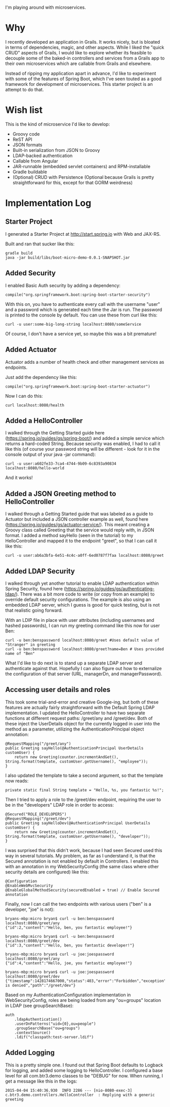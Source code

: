 I'm playing around with microservices.

# Why

I recently developed an application in Grails. It works nicely, but is bloated in terms of dependencies, magic, and other
aspects. While I liked the "quick CRUD" aspects of Grails, I would like to explore whether its feasible to decouple some
of the baked-in controllers and  services from a Grails app to their own microservices which are callable from Grails and
elsewhere.

Instead of ripping my application apart in advance, I'd like to experiment with some of the features of Spring Boot,
which I've seen touted as a good framework for development of microservices. This starter project is an attempt to do that.

# Wish list

This is the kind of microservice I'd like to develop:

* Groovy code
* ReST API
* JSON formats
* Built-in serialization from JSON to Groovy
* LDAP-backed authentication
* Callable from Angular
* JAR-runnable (embedded servlet containers) and RPM-installable
* Gradle buildable
* (Optional) CRUD with Persistence (Optional because Grails is pretty straightforward for this, except for that GORM weirdness)

# Implementation Log

## Starter Project

I generated a Starter Project at http://start.spring.io with Web and JAX-RS.

Built and ran that sucker like this:

```
gradle build
java -jar build/libs/boot-micro-demo-0.0.1-SNAPSHOT.jar
```

## Added Security

I enabled Basic Auth security by adding a dependency:

```
compile("org.springframework.boot:spring-boot-starter-security")
```

With this on, you have to authenticate every call with the username "user"
and a password which is generated each time the Jar is run. The password
is printed to the console by default. You can use these from curl like
this:

```
curl -u user:some-big-long-string localhost:8080/someService
```

Of course, I don't have a service yet, so maybe this was a bit premature!

## Added Actuator

Actuator adds a number of health check and other management services as endpoints.

Just add the dependency like this:

```
compile("org.springframework.boot:spring-boot-starter-actuator")
```

Now I can do this:

```
curl localhost:8080/health
```

## Added a HelloController

I walked through the Getting Started guide here (https://spring.io/guides/gs/spring-boot/) and
added a simple service which returns a hard-coded String. Because security was enabled, I had
to call it like this (of course your password string will be different - look for it in the console
output of your java -jar command):

```
curl -u user:a602fe33-7ca4-4744-9b09-6c8393a90834 localhost:8080/hello-world
```

And it works!

## Added a JSON Greeting method to HelloController

I walked through a Getting Started guide that was labeled as a guide to Actuator but included a JSON controller example
as well, found here (https://spring.io/guides/gs/actuator-service/). This meant creating a Groovy class called Greeting
that the service would reply with, in JSON format. I added a method sayHello (seen in the tutorial) to my HelloController
and mapped it to the endpoint "greet", so that I can call it like this:

```
curl -u user:ab6a3bfa-6e51-4c4c-a0ff-6ed0787f7faa localhost:8080/greet
```

## Added LDAP Security

I walked through yet another tutorial to enable LDAP authentication within Spring Security, found here
(https://spring.io/guides/gs/authenticating-ldap/). There was a bit more code to write (or copy from an
example) to override default security configurations. The example is also using an embedded LDAP server,
which I guess is good for quick testing, but is not that realistic going forward.

With an LDIP file in place with user attributes (including usernames and hashed passwords), I can run
my greeting command like this now for user Ben:

```
curl -u ben:benspassword localhost:8080/greet #Uses default value of "Stranger" in greeting
curl -u ben:benspassword localhost:8080/greet?name=Ben # Uses provided name of "Ben"
```

What I'd like to do next is to stand up a separate LDAP server and authenticate against that. Hopefully
I can also figure out how to externalize the configuration of that server
(URL, managerDn, and managerPassword).

## Accessing user details and roles

This took some trial-and-error and creative Google-ing, but both of these features are actually fairly straightforward with the
Default Spring LDAP implementation. I updated the HelloController to have two separate functions at different request
paths: /greet/any and /greet/dev. Both of these inject the UserDetails object for the currently logged in user into
the method as a parameter, utilizing the AuthenticationPrincipal object annotation:

```
@RequestMapping("/greet/any")
public Greeting sayHello(@AuthenticationPrincipal UserDetails customUser) {
    return new Greeting(counter.incrementAndGet(), String.format(template, customUser.getUsername(), "employee"));
}
```

I also updated the template to take a second argument, so that the template now reads:

```
private static final String template = "Hello, %s, you fantastic %s!";
```

Then I tried to apply a role to the /greet/dev endpoint, requiring the user to be in the "developers" LDAP role in order
to access:

```
@Secured("ROLE_DEVELOPERS")
@RequestMapping("/greet/dev")
public Greeting sayHelloDev(@AuthenticationPrincipal UserDetails customUser) {
    return new Greeting(counter.incrementAndGet(), String.format(template, customUser.getUsername(), "developer"));
}
```

I was surprised that this didn't work, because I had seen Secured used this way in several tutorials. My problem, as
far as I understand it, is that the Secured annotation is not enabled by default in Controllers. I enabled this with
an annotation in my WebSecurityConfig (the same class where other security details are configured) like this:

```
@Configuration
@EnableWebMvcSecurity
@EnableGlobalMethodSecurity(securedEnabled = true) // Enable Secured annotation
```

Finally, now I can call the two endpoints with various users ("ben" is a developer, "joe" is not):

```
bryans-mbp:micro bryan$ curl -u ben:benspassword localhost:8080/greet/any
{"id":2,"content":"Hello, ben, you fantastic employee!"}

bryans-mbp:micro bryan$ curl -u ben:benspassword localhost:8080/greet/dev
{"id":3,"content":"Hello, ben, you fantastic developer!"}

bryans-mbp:micro bryan$ curl -u joe:joespassword localhost:8080/greet/any
{"id":4,"content":"Hello, joe, you fantastic employee!"}

bryans-mbp:micro bryan$ curl -u joe:joespassword localhost:8080/greet/dev
{"timestamp":1428174667000,"status":403,"error":"Forbidden","exception":"org.springframework.security.access.AccessDeniedException","message":"Access is denied","path":"/greet/dev"}
```

Based on my AuthenticationConfiguration implementation in WebSecurityConfig, roles are being loaded from any "ou=groups" location
in LDAP (see groupSearchBase):

```
auth
	.ldapAuthentication()
	.userDnPatterns("uid={0},ou=people")
	.groupSearchBase("ou=groups")
	.contextSource()
	.ldif("classpath:test-server.ldif")
```

## Added Logging

This is a pretty simple one. I found out that Spring Boot defaults to Logback for logging, and added some logging
to HelloController. I configured a base level for all com.btr3.demo classes to be "DEBUG" for now. When running,
I get a message like this in the logs:

```
2015-04-04 15:40:36.930  INFO 2286 --- [nio-8080-exec-3] c.btr3.demo.controllers.HelloController  : Replying with a generic greeting
```
